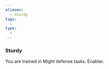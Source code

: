 ```yaml
---
aliases:
  - Sturdy
tags:
  - 
type:
  - 
---
```

### Sturdy

You are trained in Might defense tasks. Enabler.